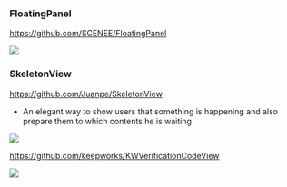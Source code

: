 ### FloatingPanel
https://github.com/SCENEE/FloatingPanel

![](https://github.com/SCENEE/FloatingPanel/raw/master/assets/maps.gif)

### SkeletonView
https://github.com/Juanpe/SkeletonView
- An elegant way to show users that something is happening and also prepare them to which contents he is waiting

![](https://github.com/Juanpe/SkeletonView/raw/master/Assets/gradient_animated.gif)

https://github.com/keepworks/KWVerificationCodeView

![](https://github.com/keepworks/KWVerificationCodeView/raw/master/Screenshots/KWVerificationCodeView.gif)
